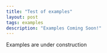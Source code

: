```yaml
---
title: "Test of examples"
layout: post
tags: examples
description: "Examples Coming Soon!"
---
```


Examples are under construction


